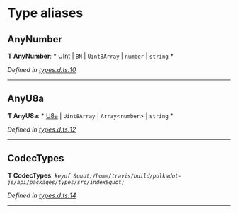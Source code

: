 

# Type aliases

<a id="anynumber"></a>

##  AnyNumber

**Ƭ AnyNumber**: * [UInt](../classes/_codec_uint_.uint.md) &#124; `BN` &#124; `Uint8Array` &#124; `number` &#124; `string`
*

*Defined in [types.d.ts:10](https://github.com/polkadot-js/api/blob/27b2885/packages/types/src/types.d.ts#L10)*

___
<a id="anyu8a"></a>

##  AnyU8a

**Ƭ AnyU8a**: * [U8a](../classes/_codec_u8a_.u8a.md) &#124; `Uint8Array` &#124; `Array`<`number`> &#124; `string`
*

*Defined in [types.d.ts:12](https://github.com/polkadot-js/api/blob/27b2885/packages/types/src/types.d.ts#L12)*

___
<a id="codectypes"></a>

##  CodecTypes

**Ƭ CodecTypes**: *`keyof &quot;/home/travis/build/polkadot-js/api/packages/types/src/index&quot;`*

*Defined in [types.d.ts:14](https://github.com/polkadot-js/api/blob/27b2885/packages/types/src/types.d.ts#L14)*

___

